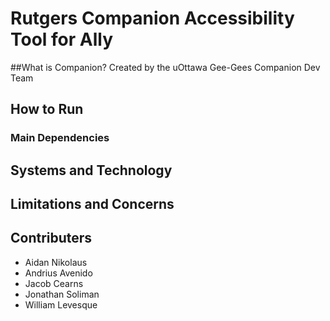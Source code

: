 # Rutgers Companion Accessibility Tool for Ally

##What is Companion?
Created by the uOttawa Gee-Gees Companion Dev Team

## How to Run

### Main Dependencies

## Systems and Technology

## Limitations and Concerns

## Contributers 

- Aidan Nikolaus 
- Andrius Avenido
- Jacob Cearns
- Jonathan Soliman
- William Levesque




